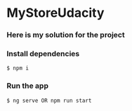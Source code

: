 # MyStoreUdacity

### Here is my solution for the project

### Install dependencies

    $ npm i

### Run the app

    $ ng serve OR npm run start
